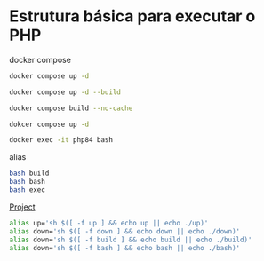 # Estrutura básica para executar o PHP

docker compose
``` bash
docker compose up -d

docker compose up -d --build

docker compose build --no-cache

dokcer compose up -d

docker exec -it php84 bash
```

alias
``` bash
bash build
bash bash
bash exec
```
[Project](/tree/v2)


``` bash
alias up='sh $([ -f up ] && echo up || echo ./up)'
alias down='sh $([ -f down ] && echo down || echo ./down)'
alias down='sh $([ -f build ] && echo build || echo ./build)'
alias down='sh $([ -f bash ] && echo bash || echo ./bash)'
```